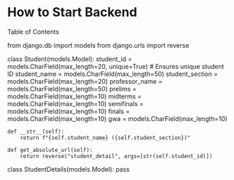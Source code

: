 # How to Start Backend 
  Table of Contents

from django.db import models
from django.urls import reverse

class Student(models.Model):
    student_id = models.CharField(max_length=20, unique=True)  # Ensures unique student ID
    student_name = models.CharField(max_length=50)
    student_section = models.CharField(max_length=20)
    professor_name = models.CharField(max_length=50)
    prelims = models.CharField(max_length=10)
    midterms = models.CharField(max_length=10)
    semifinals = models.CharField(max_length=10)
    finals = models.CharField(max_length=10)
    gwa = models.CharField(max_length=10)

    def __str__(self):
        return f"{self.student_name} ({self.student_section})"

    def get_absolute_url(self):
        return reverse("student_detail", args=[str(self.student_id)])
class StudentDetails(models.Model):
    pass





